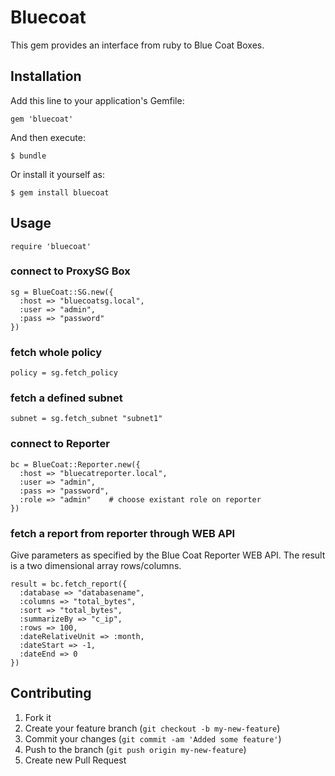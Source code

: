 # Bluecoat

This gem provides an interface from ruby to Blue Coat Boxes.

## Installation

Add this line to your application's Gemfile:

    gem 'bluecoat'

And then execute:

    $ bundle

Or install it yourself as:

    $ gem install bluecoat

## Usage

    require 'bluecoat'

### connect to ProxySG Box
    sg = BlueCoat::SG.new({
      :host => "bluecoatsg.local",
      :user => "admin",
      :pass => "password"
    })

### fetch whole policy
    policy = sg.fetch_policy

### fetch a defined subnet
    subnet = sg.fetch_subnet "subnet1"


### connect to Reporter
    bc = BlueCoat::Reporter.new({
      :host => "bluecatreporter.local",
      :user => "admin",
      :pass => "password",
      :role => "admin"    # choose existant role on reporter
    })

### fetch a report from reporter through WEB API

Give parameters as specified by the Blue Coat Reporter WEB API. The result
is a two dimensional array rows/columns.

    result = bc.fetch_report({
      :database => "databasename",
      :columns => "total_bytes",
      :sort => "total_bytes",
      :summarizeBy => "c_ip",
      :rows => 100,
      :dateRelativeUnit => :month,
      :dateStart => -1,
      :dateEnd => 0
    })

## Contributing

1. Fork it
2. Create your feature branch (`git checkout -b my-new-feature`)
3. Commit your changes (`git commit -am 'Added some feature'`)
4. Push to the branch (`git push origin my-new-feature`)
5. Create new Pull Request
